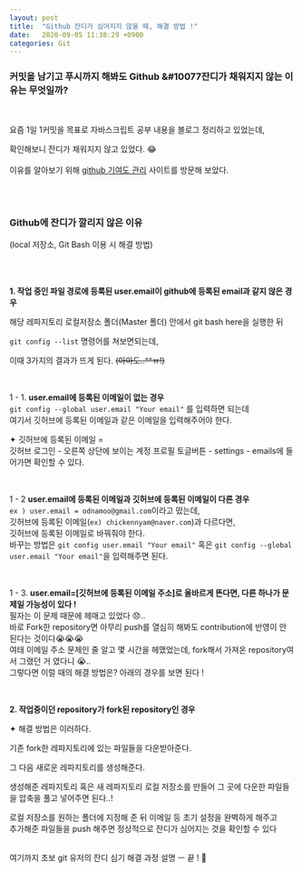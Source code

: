 ```yaml
---
layout: post
title:  "Github 잔디가 심어지지 않을 때, 해결 방법 !"
date:   2020-09-05 11:38:29 +0900
categories: Git
---
```


### **커밋을 남기고 푸시까지 해봐도 Github &#10077잔디가 채워지지 않는 이유는 무엇일까?**


<br>

요즘 1일 1커밋을 목표로 자바스크립트 공부 내용을 블로그 정리하고 있었는데,

확인해보니 잔디가 채워지지 않고 있었다. &#128514;
<br><br>
이유를 알아보기 위해 [github 기여도 관리](https://docs.github.com/en/github/setting-up-and-managing-your-github-profile/why-are-my-contributions-not-showing-up-on-my-profile)
 사이트를 방문해 보았다.

<br><br>

### Github에 잔디가 깔리지 않은 이유
(local 저장소, Git Bash 이용 시 해결 방법)

<br><br>

**1. 작업 중인 파일 경로에 등록된 user.email이 github에 등록된 email과 같지 않은 경우**


해당 레파지토리 로컬저장소 폴더(Master 폴더) 안에서 git bash here을 실행한 뒤
   
```git config --list``` 명령어를 쳐보면되는데,

이때 3가지의 결과가 뜨게 된다. ~~(아마도..^^ㅠ!)~~

<br>

1 - 1. **user.email에 등록된 이메일이 없는 경우**<br>
   ```git config --global user.email "Your email"``` 를 입력하면 되는데<br>여기서 깃허브에 등록된 이메일과 같은 이메일을 입력해주어야 한다.<br>
   
   &#10022; 깃허브에 등록된 이메일 =<br>
   깃허브 로그인 - 오른쪽 상단에 보이는 계정 프로필 토글버튼 - settings - emails에 들어가면 확인할 수 있다.

<br>

1 - 2 **user.email에 등록된 이메일과 깃허브에 등록된 이메일이 다른 경우**<br>
```ex ) user.email = odnamoo@gmail.com```이라고 떴는데,<br>깃허브에 등록된 이메일(```ex) chickennyam@naver.com```)과 다르다면,<br>깃허브에 등록된 이메일로 바꿔줘야 한다.<br>바꾸는 방법은 ```git config user.email "Your email"``` 혹은 ```git config --global user.email "Your email"```을 입력해주면 된다.

<br>

1 - 3. **user.email=[깃허브에 등록된 이메일 주소]로 올바르게 뜬다면, 다른 하나가 문제일 가능성이 있다 !**<br>
필자는 이 문제 때문에 헤매고 있었다 &#128542;..<br>바로 Fork한 repository면 아무리 push를 열심히 해봐도 contribution에 반영이 안 된다는 것이다&#128557;&#128557;&#128557;<br>여태 이메일 주소 문제인 줄 알고 몇 시간을 헤맸었는데, fork해서 가져온 repository여서 그랬던 거 였다니 &#128557;..<br>그렇다면 이럴 때의 해결 방법은? 아래의 경우를 보면 된다 !

<br>

**2. 작업중이던 repository가 fork된 repository인 경우**

&#10022; 해결 방법은 이러하다.

기존 fork한 레파지토리에 있는 파일들을 다운받아준다.


그 다음 새로운 레파지토리를 생성해준다.

생성해준 레파지토리 혹은 새 레파지토리 로컬 저장소를 만들어 그 곳에 다운한 파일들을 압축을 풀고 넣어주면 된다..!

로컬 저장소를 원하는 폴더에 지정해 준 뒤 이메일 등 초기 설정을 완벽하게 해주고<br>추가해준 파일들을 push 해주면 정상적으로 잔디가 심어지는 것을 확인할 수 있다 

<br>
여기까지 초보 git 유저의 잔디 심기 해결 과정 설명 ㅡ 끝 ! &#128075;
